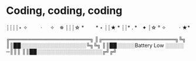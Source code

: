 # Coding, coding, coding 
┊┊┊┊⋆ ✧　 　 · 　 ✧　✵
┊┊┊☆ *　　 * ⋆
┊┊★ *
┊┊* . *　✦
┊☆ ° ✧　 　 ·
★*

╔══════════════════════╗
║╔════════════════════╗╚╗
║║██░░░░░░░░░░░░░░░░░░╚╗╚╗
║║██░░░░░Battery Low ░░░░░ ─║║║
║║██░░░░░░░░░░░░░░░░░░╔╝╔╝
